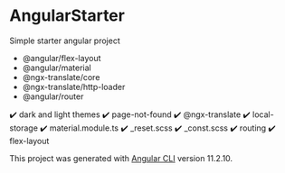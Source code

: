 # AngularStarter

Simple starter angular project

- @angular/flex-layout
- @angular/material
- @ngx-translate/core
- @ngx-translate/http-loader
- @angular/router


:heavy_check_mark: dark and light themes
:heavy_check_mark: page-not-found
:heavy_check_mark: @ngx-translate
:heavy_check_mark: local-storage
:heavy_check_mark: material.module.ts
:heavy_check_mark: _reset.scss
:heavy_check_mark: _const.scss
:heavy_check_mark: routing
:heavy_check_mark: flex-layout

This project was generated with [Angular CLI](https://github.com/angular/angular-cli) version 11.2.10.

